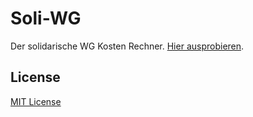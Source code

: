 # Soli-WG

Der solidarische WG Kosten Rechner. [Hier ausprobieren](https://relikd.github.io/Soli-WG/).


## License

[MIT License](https://opensource.org/licenses/MIT)
